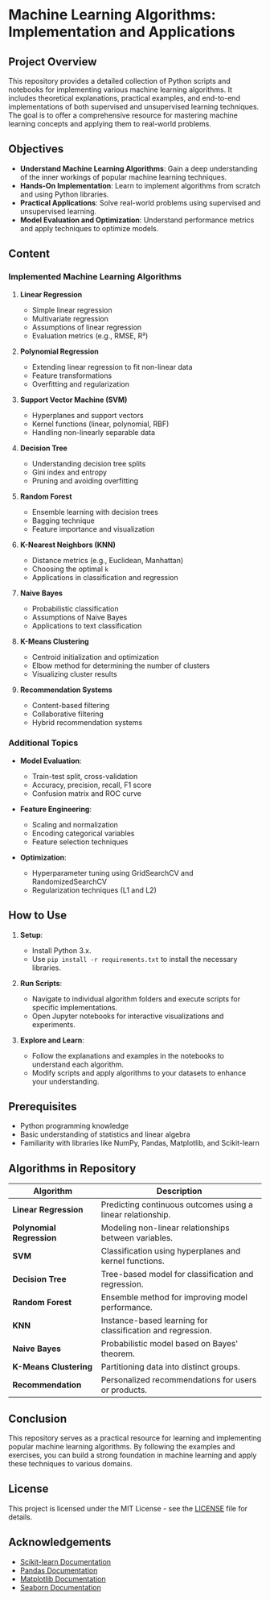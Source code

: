 # Machine Learning Algorithms: Implementation and Applications

## Project Overview
This repository provides a detailed collection of Python scripts and notebooks for implementing various machine learning algorithms. It includes theoretical explanations, practical examples, and end-to-end implementations of both supervised and unsupervised learning techniques. The goal is to offer a comprehensive resource for mastering machine learning concepts and applying them to real-world problems.

## Objectives
- **Understand Machine Learning Algorithms**: Gain a deep understanding of the inner workings of popular machine learning techniques.
- **Hands-On Implementation**: Learn to implement algorithms from scratch and using Python libraries.
- **Practical Applications**: Solve real-world problems using supervised and unsupervised learning.
- **Model Evaluation and Optimization**: Understand performance metrics and apply techniques to optimize models.

## Content

### **Implemented Machine Learning Algorithms**

1. **Linear Regression**
   - Simple linear regression
   - Multivariate regression
   - Assumptions of linear regression
   - Evaluation metrics (e.g., RMSE, R²)

2. **Polynomial Regression**
   - Extending linear regression to fit non-linear data
   - Feature transformations
   - Overfitting and regularization
  
3. **Support Vector Machine (SVM)**
   - Hyperplanes and support vectors
   - Kernel functions (linear, polynomial, RBF)
   - Handling non-linearly separable data

4. **Decision Tree**
   - Understanding decision tree splits
   - Gini index and entropy
   - Pruning and avoiding overfitting

5. **Random Forest**
   - Ensemble learning with decision trees
   - Bagging technique
   - Feature importance and visualization

6. **K-Nearest Neighbors (KNN)**
   - Distance metrics (e.g., Euclidean, Manhattan)
   - Choosing the optimal `k`
   - Applications in classification and regression

7. **Naive Bayes**
   - Probabilistic classification
   - Assumptions of Naive Bayes
   - Applications to text classification

8. **K-Means Clustering**
   - Centroid initialization and optimization
   - Elbow method for determining the number of clusters
   - Visualizing cluster results

9. **Recommendation Systems**
   - Content-based filtering
   - Collaborative filtering
   - Hybrid recommendation systems

### **Additional Topics**
- **Model Evaluation**:
  - Train-test split, cross-validation
  - Accuracy, precision, recall, F1 score
  - Confusion matrix and ROC curve

- **Feature Engineering**:
  - Scaling and normalization
  - Encoding categorical variables
  - Feature selection techniques

- **Optimization**:
  - Hyperparameter tuning using GridSearchCV and RandomizedSearchCV
  - Regularization techniques (L1 and L2)

## How to Use

1. **Setup**:
   - Install Python 3.x.
   - Use `pip install -r requirements.txt` to install the necessary libraries.

2. **Run Scripts**:
   - Navigate to individual algorithm folders and execute scripts for specific implementations.
   - Open Jupyter notebooks for interactive visualizations and experiments.

3. **Explore and Learn**:
   - Follow the explanations and examples in the notebooks to understand each algorithm.
   - Modify scripts and apply algorithms to your datasets to enhance your understanding.

## Prerequisites
- Python programming knowledge
- Basic understanding of statistics and linear algebra
- Familiarity with libraries like NumPy, Pandas, Matplotlib, and Scikit-learn

## Algorithms in Repository

| **Algorithm**            | **Description**                                             |
|---------------------------|-------------------------------------------------------------|
| **Linear Regression**     | Predicting continuous outcomes using a linear relationship. |
| **Polynomial Regression** | Modeling non-linear relationships between variables.        |
| **SVM**                   | Classification using hyperplanes and kernel functions.      |
| **Decision Tree**         | Tree-based model for classification and regression.         |
| **Random Forest**         | Ensemble method for improving model performance.            |
| **KNN**                   | Instance-based learning for classification and regression.  |
| **Naive Bayes**           | Probabilistic model based on Bayes' theorem.                |
| **K-Means Clustering**    | Partitioning data into distinct groups.                     |
| **Recommendation**        | Personalized recommendations for users or products.        |

## Conclusion
This repository serves as a practical resource for learning and implementing popular machine learning algorithms. By following the examples and exercises, you can build a strong foundation in machine learning and apply these techniques to various domains.

## License
This project is licensed under the MIT License - see the [LICENSE](LICENSE) file for details.

## Acknowledgements
- [Scikit-learn Documentation](https://scikit-learn.org/stable/documentation.html)
- [Pandas Documentation](https://pandas.pydata.org/pandas-docs/stable/)
- [Matplotlib Documentation](https://matplotlib.org/stable/contents.html)
- [Seaborn Documentation](https://seaborn.pydata.org/)
